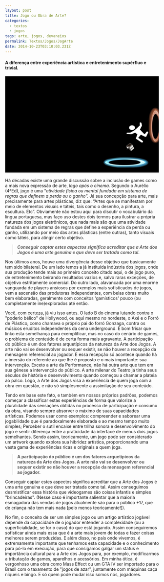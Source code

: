 ```yaml
---
layout: post
title: Jogo ou Obra de Arte?
categories:
  - textos
  - jogos
tags: arte, jogos, devaneios
permalink: Textos/Jogos/JogArte
date: 2014-10-23T03:10:03.231Z
---
```

#### A diferença entre experiência artística e entretenimento supérfluo e trivial.

![](/images/uploads/download-1-.jpg)

Há décadas existe uma grande discussão sobre a inclusão de games como a mais nova expressão de arte, *logo após o cinema.* Segundo o Aurélio (4ªEd), jogo é uma “*atividade física ou mental fundada em sistema de regras que definem a perda ou o ganho”.* Já sua concepção para arte, mais precisamente para artes plásticas, diz que: “Artes que se manifestam por meio de elementos visuais e táteis, tais como o desenho, a pintura, a escultura. Etc”. Obviamente não estou aqui para discutir o vocabulário da língua portuguesa, mas faço uso destes dois termos para ilustrar a própria natureza dos jogos eletrônicos, que nada mais são que uma atividade fundada em um sistema de regras que define a experiência da perda ou ganho, utilizando por meio das artes plásticas (entre outras), tanto visuais como táteis, para atingir certo objetivo.

> ***Conseguir captar estes aspectos significa acreditar que a Arte dos Jogos é uma arte genuína e que deve ser tratada como tal.***

Nos últimos anos, houve uma divergência desse objetivo que basicamente tem sido bilateral. De um lado temos a já instituída indústria dos jogos, onde sua produção tende mais ao primeiro conceito citado aqui, o de jogo puro, de entretenimento beirando resultados vazios e, salvo raras exceções, de objetivo estritamente comercial. Do outro lado, alavancada por uma enorme vanguarda de players ansiosos por exemplos mais sofisticados de jogos, vem a ascensão das produtoras independentes, com belas obras muito bem elaboradas, geralmente com conceitos 'gamísticos' pouco (ou completamente ine)explorados até então.


Você, com certeza, já viu isso antes. O lado B do cinema lutando contra o "poderio bélico" de Hollywood, ou aqui mesmo no nordeste, o Axé e o Forró de Plástico, como chamava o próprio pai do forró Gonzaga, contra os músicos eruditos independentes da cena underground. É bom frisar que linko esta semelhança para exemplificar, mas no caso do cenário de games, o problema de conteúdo é de certa forma mais agravante.
A participação do público é um dos fatores arquetípicos da natureza da Arte dos Jogos. A arte não vai se desenvolver ou sequer existir, se não houver a recepção da mensagem referencial ao jogador. E essa recepção só acontece quando há a imersão do referente ao que lhe é proposto e o mais importante: sua intervenção. Exceto a arte da Performance, não há outra arte que tem em sua gênese a intervenção do público. A arte milenar do Teatro já tinha seus séculos de história e desenvolvimento quando começou a chamar a plateia ao palco. Logo, a Arte dos Jogos visa a experiência de quem joga com a obra em questão, e não só simplesmente a assimilação de seu conteúdo.


Tendo em base este fato, e também em nossos próprios padrões, podemos começar a classificar estas experiências de forma que valorize a pluralidade das sensações obtidas no processo de participação e consumo da obra, visando sempre absorver o máximo de suas capacidades artísticas. Podemos usar como exemplos: compreender e saborear uma jogabilidade que é paradoxalmente elaborada e ao mesmo tempo muito simples; Perceber o sutil encaixe entre trilha sonora e desenvolvimento do jogo e sentir diferença entre a praticidade da interface de menus dois jogos semelhantes. Sendo assim, teoricamente, um jogo pode ser considerado um artwork quando explora sua hibridez artística, proporcionando uma vasta gama de experiências ricas e originais a quem joga.

> **A participação do público é um dos fatores arquetípicos da natureza da Arte dos Jogos. A arte não vai se desenvolver ou sequer existir se não houver a recepção da mensagem referencial ao jogador.**

Conseguir captar estes aspectos significa acreditar que a Arte dos Jogos é uma arte genuína e que deve ser tratada como tal. Assim conseguimos desmistificar essa história que videogames são coisas infantis e simples "brincadeiras". (Nesse caso é importante salientar que a maioria esmagadora das vendas de jogos atualmente são para o público +17, que de criança não tem mais nada \[pelo menos teoricamente!]).


No fim, o conceito de ser um simples jogo ou um artigo artístico jogável depende da capacidade de o jogador entender a complexidade (ou a superficialidade, se for o caso) do que está jogando. Assim conseguiremos sofisticar ainda mais essa que é a arte mais jovem de todas e fazer coisas melhores serem produzidas. E além disso, no país onde vivemos, é extremamente importante que tenhamos esta capacidade e o conhecimento para pô-lo em execução, para que consigamos galgar um status e importância cultural para a Arte dos Jogos para, por exemplo, modificarmos a tributação de games, aparelhos e acessórios. Em minha ótica, é vergonhoso uma obra como Mass Effect ou um GTA IV ser importado para o Brasil com o taxamento de "jogos de azar", juntamente com máquinas caça níqueis e bingo. E só quem pode mudar isso somos nós, jogadores.